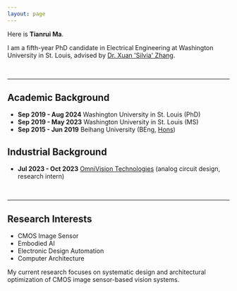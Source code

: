 ```yaml
---
layout: page
---
```


Here is **Tianrui Ma**.

I am a fifth-year PhD candidate in Electrical Engineering at Washington University in St. Louis, advised by [Dr. Xuan 'Silvia' Zhang](https://coe.northeastern.edu/people/zhang-xuan/).

<br>

---

## Academic Background

- **Sep 2019 - Aug 2024** Washington University in St. Louis (PhD)
- **Sep 2019 - May 2023** Washington University in St. Louis (MS)
- **Sep 2015 - Jun 2019** Beihang University (BEng, [Hons](https://hc.buaa.edu.cn/))

## Industrial Background

- **Jul 2023 - Oct 2023** [OmniVision Technologies](https://www.ovt.com/) (analog circuit design, research intern)

<br>

---

## Research Interests

- CMOS Image Sensor
- Embodied AI
- Electronic Design Automation
- Computer Architecture

My current research focuses on systematic design and architectural optimization of CMOS image sensor-based vision systems.

<br>




